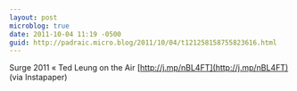 ```yaml
---
layout: post
microblog: true
date: 2011-10-04 11:19 -0500
guid: http://padraic.micro.blog/2011/10/04/t121258158755823616.html
---
```

Surge 2011 «  Ted Leung on the Air [http://j.mp/nBL4FT](http://j.mp/nBL4FT) (via Instapaper)
